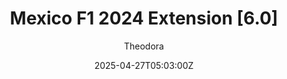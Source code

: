 ---
title: "Mexico F1 2024 Extension [6.0]"
meta_title: ""
description: "Mexico F1 2024 Extension [6.0] by Pyyer for assetto corsa"
date: 2025-04-27T05:03:00Z
thumb: 8Xjl9dC
categories: ["Track"]
author: "Theodora"
tags: ["Mexico", "F1", "F1 2024", "Pyyer", "Mexican GP"]
draft: false
tracklink: https://mods.to/MBtv6834568c1acf8
trackzipsize: "109 MB"
tracklocation: Mexico
trackimage: mexico-circuit
trackcity: Mexico City
trackwidth: 10-12
trackhosted: ["Mexican GP", "F1"]
tracktype: ["Circuit", 'Loop']
trackclass: 1 
extfor: Mexico 2021
extlink: /tracks/acu-mexico-2021
trackrequirement: ACU's Mexico 2021
trackrequirelink: /tracks/acu-mexico-2021
championship: Formula 1
eventyear: ["2024"]
event: Mexican GP
eventlogo: mexican-gp
trackLength: 4.3
trackopened: 1959
layoutversion: 2024
tracklayout: 1
trackpitboxes: 32
trackcreator: Pyyer
trackversion: "1.5"
trackcsp: "0.2.6"
trackname: "Autódromo Hermanos Rodríguez"
trackfolder: "Extensions"
trackhost: modsfire
trackmainimage: TLUguzn
trackgallery: ["9chguZE"]
---